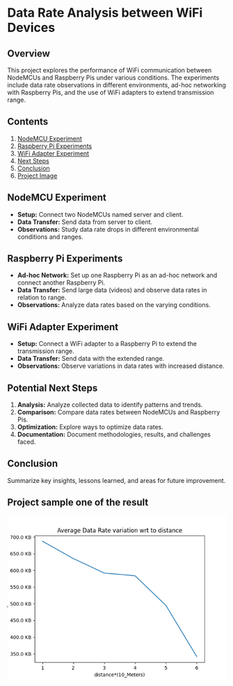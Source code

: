 # Data Rate Analysis between WiFi Devices

## Overview

This project explores the performance of WiFi communication between NodeMCUs and Raspberry Pis under various conditions. The experiments include data rate observations in different environments, ad-hoc networking with Raspberry Pis, and the use of WiFi adapters to extend transmission range.

## Contents

1. [NodeMCU Experiment](#nodemcu-experiment)
2. [Raspberry Pi Experiments](#raspberry-pi-experiments)
3. [WiFi Adapter Experiment](#wifi-adapter-experiment)
4. [Next Steps](#potential-next-steps)
5. [Conclusion](#conclusion)
6. [Project Image](#project-image)

## NodeMCU Experiment

- **Setup:** Connect two NodeMCUs named server and client.
- **Data Transfer:** Send data from server to client.
- **Observations:** Study data rate drops in different environmental conditions and ranges.

## Raspberry Pi Experiments

- **Ad-hoc Network:** Set up one Raspberry Pi as an ad-hoc network and connect another Raspberry Pi.
- **Data Transfer:** Send large data (videos) and observe data rates in relation to range.
- **Observations:** Analyze data rates based on the varying conditions.

## WiFi Adapter Experiment

- **Setup:** Connect a WiFi adapter to a Raspberry Pi to extend the transmission range.
- **Data Transfer:** Send data with the extended range.
- **Observations:** Observe variations in data rates with increased distance.

## Potential Next Steps

1. **Analysis:** Analyze collected data to identify patterns and trends.
2. **Comparison:** Compare data rates between NodeMCUs and Raspberry Pis.
3. **Optimization:** Explore ways to optimize data rates.
4. **Documentation:** Document methodologies, results, and challenges faced.

## Conclusion

Summarize key insights, lessons learned, and areas for future improvement.

## Project sample one of the result

![Project Image](raspberrypi-result_without_wifi_adapter.png)


